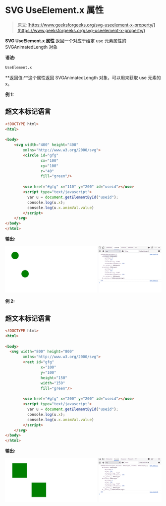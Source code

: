 # SVG UseElement.x 属性

> 原文:[https://www.geeksforgeeks.org/svg-useelement-x-property/](https://www.geeksforgeeks.org/svg-useelement-x-property/)

**SVG UseElement.x 属性** 返回一个对应于给定 use 元素属性的 SVGAnimatedLength 对象

**语法:**

```html
UseElement.x
```

**返回值:**这个属性返回 SVGAnimatedLength 对象，可以用来获取 use 元素的 x。

**例 1:**

## 超文本标记语言

```html
<!DOCTYPE html> 
<html> 

<body>
    <svg width="400" height="400"
        xmlns="http://www.w3.org/2000/svg">        
        <circle id="gfg" 
                cx="100" 
                cy="100" 
                r="40" 
                fill="green"/> 

        <use href="#gfg" x="110" y="200" id="useid"></use> 
        <script type="text/javascript">
          var u = document.getElementById("useid");
          console.log(u.x);
          console.log(u.x.animVal.value)
        </script>
    </svg> 
</body>
</html>
```

**输出:**

![](img/9f4ca1644a46c55f9d8a9fa6997e4313.png)

**例 2:**

## 超文本标记语言

```html
<!DOCTYPE html> 
<html> 

<body>
  <svg width="800" height="800"
        xmlns="http://www.w3.org/2000/svg">        
        <rect id="gfg" 
                x="100" 
                y="100" 
                height="150"
                width="150"
                fill="green"/> 

        <use href="#gfg" x="200" y="200" id="useid"></use> 
        <script type="text/javascript">
          var u = document.getElementById("useid");
          console.log(u.x);
          console.log(u.x.animVal.value)
        </script>
    </svg> 
</body>
</html>
```

**输出:**

![](img/f3381692d341ecbc047a29f997e1f8bf.png)